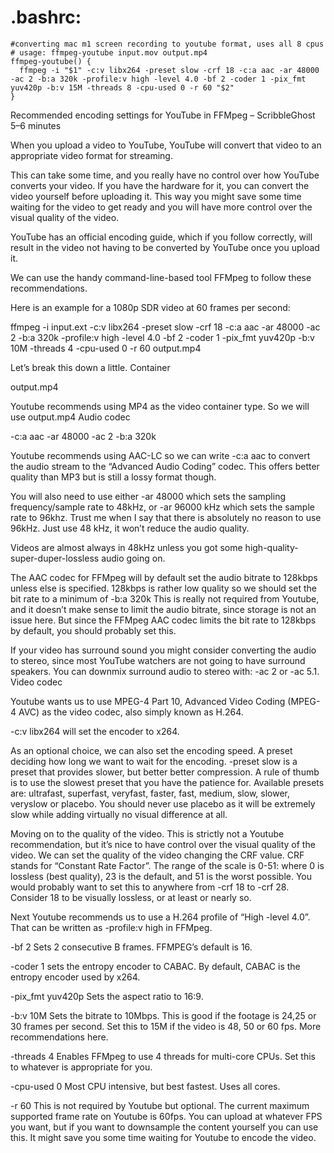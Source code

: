 # .bashrc:
```
#converting mac m1 screen recording to youtube format, uses all 8 cpus
# usage: ffmpeg-youtube input.mov output.mp4
ffmpeg-youtube() {
  ffmpeg -i "$1" -c:v libx264 -preset slow -crf 18 -c:a aac -ar 48000 -ac 2 -b:a 320k -profile:v high -level 4.0 -bf 2 -coder 1 -pix_fmt yuv420p -b:v 15M -threads 8 -cpu-used 0 -r 60 "$2"
}
```



Recommended encoding settings for YouTube in FFMpeg – ScribbleGhost
5–6 minutes

When you upload a video to YouTube, YouTube will convert that video to an appropriate video format for streaming.

This can take some time, and you really have no control over how YouTube converts your video. If you have the hardware for it, you can convert the video yourself before uploading it. This way you might save some time waiting for the video to get ready and you will have more control over the visual quality of the video.

YouTube has an official encoding guide, which if you follow correctly, will result in the video not having to be converted by YouTube once you upload it.

We can use the handy command-line-based tool FFMpeg to follow these recommendations.

Here is an example for a 1080p SDR video at 60 frames per second:

ffmpeg -i input.ext -c:v libx264 -preset slow -crf 18 -c:a aac -ar 48000 -ac 2 -b:a 320k -profile:v high -level 4.0 -bf 2 -coder 1 -pix_fmt yuv420p -b:v 10M -threads 4 -cpu-used 0 -r 60 output.mp4

Let’s break this down a little.
Container

output.mp4

Youtube recommends using MP4 as the video container type. So we will use output.mp4
Audio codec

-c:a aac -ar 48000 -ac 2 -b:a 320k

Youtube recommends using AAC-LC so we can write -c:a aac to convert the audio stream to the “Advanced Audio Coding” codec. This offers better quality than MP3 but is still a lossy format though.

You will also need to use either -ar 48000 which sets the sampling frequency/sample rate to 48kHz, or -ar 96000 kHz which sets the sample rate to 96khz. Trust me when I say that there is absolutely no reason to use 96kHz. Just use 48 kHz, it won’t reduce the audio quality.

Videos are almost always in 48kHz unless you got some high-quality-super-duper-lossless audio going on.

The AAC codec for FFMpeg will by default set the audio bitrate to 128kbps unless else is specified. 128kbps is rather low quality so we should set the bit rate to a minimum of -b:a 320k This is really not required from Youtube, and it doesn’t make sense to limit the audio bitrate, since storage is not an issue here. But since the FFMpeg AAC codec limits the bit rate to 128kbps by default, you should probably set this.

If your video has surround sound you might consider converting the audio to stereo, since most YouTube watchers are not going to have surround speakers. You can downmix surround audio to stereo with: -ac 2 or -ac 5.1.
Video codec

Youtube wants us to use MPEG-4 Part 10, Advanced Video Coding (MPEG-4 AVC) as the video codec, also simply known as H.264.

-c:v libx264 will set the encoder to x264.

As an optional choice, we can also set the encoding speed. A preset deciding how long we want to wait for the encoding. -preset slow is a preset that provides slower, but better better compression. A rule of thumb is to use the slowest preset that you have the patience for. Available presets are: ultrafast, superfast, veryfast, faster, fast, medium, slow, slower, veryslow or placebo. You should never use placebo as it will be extremely slow while adding virtually no visual difference at all.

Moving on to the quality of the video. This is strictly not a Youtube recommendation, but it’s nice to have control over the visual quality of the video. We can set the quality of the video changing the CRF value. CRF stands for “Constant Rate Factor”. The range of the scale is 0-51: where 0 is lossless (best quality), 23 is the default, and 51 is the worst possible. You would probably want to set this to anywhere from -crf 18 to -crf 28. Consider 18 to be visually lossless, or at least or nearly so.

Next Youtube recommends us to use a H.264 profile of “High -level 4.0”. That can be written as -profile:v high in FFMpeg.

-bf 2 Sets 2 consecutive B frames. FFMPEG’s default is 16.

-coder 1 sets the entropy encoder to CABAC. By default, CABAC is the entropy encoder used by x264.

-pix_fmt yuv420p Sets the aspect ratio to 16:9.

-b:v 10M Sets the bitrate to 10Mbps. This is good if the footage is 24,25 or 30 frames per second. Set this to 15M if the video is 48, 50 or 60 fps. More recommendations here.

-threads 4 Enables FFMpeg to use 4 threads for multi-core CPUs. Set this to whatever is appropriate for you.

-cpu-used 0 Most CPU intensive, but best fastest. Uses all cores.

-r 60 This is not required by Youtube but optional. The current maximum supported frame rate on Youtube is 60fps. You can upload at whatever FPS you want, but if you want to downsample the content yourself you can use this. It might save you some time waiting for Youtube to encode the video.
